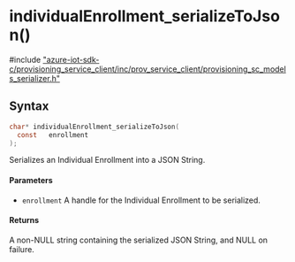 # individualEnrollment_serializeToJson()

\#include ["azure-iot-sdk-c/provisioning_service_client/inc/prov_service_client/provisioning_sc_models_serializer.h"](../iot-c-ref-provisioning-sc-models-serializer-h.md)  

## Syntax

```C
char* individualEnrollment_serializeToJson(
  const   enrollment
);

```

Serializes an Individual Enrollment into a JSON String.

#### Parameters
* `enrollment` A handle for the Individual Enrollment to be serialized.

#### Returns
A non-NULL string containing the serialized JSON String, and NULL on failure.


